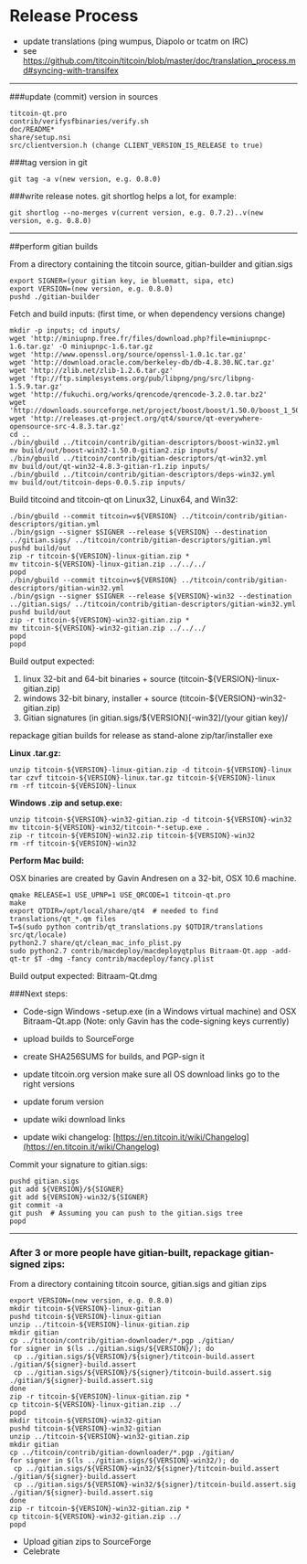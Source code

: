 Release Process
====================

* update translations (ping wumpus, Diapolo or tcatm on IRC)
* see https://github.com/titcoin/titcoin/blob/master/doc/translation_process.md#syncing-with-transifex

* * *

###update (commit) version in sources


	titcoin-qt.pro
	contrib/verifysfbinaries/verify.sh
	doc/README*
	share/setup.nsi
	src/clientversion.h (change CLIENT_VERSION_IS_RELEASE to true)

###tag version in git

	git tag -a v(new version, e.g. 0.8.0)

###write release notes. git shortlog helps a lot, for example:

	git shortlog --no-merges v(current version, e.g. 0.7.2)..v(new version, e.g. 0.8.0)

* * *

##perform gitian builds

 From a directory containing the titcoin source, gitian-builder and gitian.sigs
  
	export SIGNER=(your gitian key, ie bluematt, sipa, etc)
	export VERSION=(new version, e.g. 0.8.0)
	pushd ./gitian-builder

 Fetch and build inputs: (first time, or when dependency versions change)

	mkdir -p inputs; cd inputs/
	wget 'http://miniupnp.free.fr/files/download.php?file=miniupnpc-1.6.tar.gz' -O miniupnpc-1.6.tar.gz
	wget 'http://www.openssl.org/source/openssl-1.0.1c.tar.gz'
	wget 'http://download.oracle.com/berkeley-db/db-4.8.30.NC.tar.gz'
	wget 'http://zlib.net/zlib-1.2.6.tar.gz'
	wget 'ftp://ftp.simplesystems.org/pub/libpng/png/src/libpng-1.5.9.tar.gz'
	wget 'http://fukuchi.org/works/qrencode/qrencode-3.2.0.tar.bz2'
	wget 'http://downloads.sourceforge.net/project/boost/boost/1.50.0/boost_1_50_0.tar.bz2'
	wget 'http://releases.qt-project.org/qt4/source/qt-everywhere-opensource-src-4.8.3.tar.gz'
	cd ..
	./bin/gbuild ../titcoin/contrib/gitian-descriptors/boost-win32.yml
	mv build/out/boost-win32-1.50.0-gitian2.zip inputs/
	./bin/gbuild ../titcoin/contrib/gitian-descriptors/qt-win32.yml
	mv build/out/qt-win32-4.8.3-gitian-r1.zip inputs/
	./bin/gbuild ../titcoin/contrib/gitian-descriptors/deps-win32.yml
	mv build/out/titcoin-deps-0.0.5.zip inputs/

 Build titcoind and titcoin-qt on Linux32, Linux64, and Win32:
  
	./bin/gbuild --commit titcoin=v${VERSION} ../titcoin/contrib/gitian-descriptors/gitian.yml
	./bin/gsign --signer $SIGNER --release ${VERSION} --destination ../gitian.sigs/ ../titcoin/contrib/gitian-descriptors/gitian.yml
	pushd build/out
	zip -r titcoin-${VERSION}-linux-gitian.zip *
	mv titcoin-${VERSION}-linux-gitian.zip ../../../
	popd
	./bin/gbuild --commit titcoin=v${VERSION} ../titcoin/contrib/gitian-descriptors/gitian-win32.yml
	./bin/gsign --signer $SIGNER --release ${VERSION}-win32 --destination ../gitian.sigs/ ../titcoin/contrib/gitian-descriptors/gitian-win32.yml
	pushd build/out
	zip -r titcoin-${VERSION}-win32-gitian.zip *
	mv titcoin-${VERSION}-win32-gitian.zip ../../../
	popd
	popd

  Build output expected:

  1. linux 32-bit and 64-bit binaries + source (titcoin-${VERSION}-linux-gitian.zip)
  2. windows 32-bit binary, installer + source (titcoin-${VERSION}-win32-gitian.zip)
  3. Gitian signatures (in gitian.sigs/${VERSION}[-win32]/(your gitian key)/

repackage gitian builds for release as stand-alone zip/tar/installer exe

**Linux .tar.gz:**

	unzip titcoin-${VERSION}-linux-gitian.zip -d titcoin-${VERSION}-linux
	tar czvf titcoin-${VERSION}-linux.tar.gz titcoin-${VERSION}-linux
	rm -rf titcoin-${VERSION}-linux

**Windows .zip and setup.exe:**

	unzip titcoin-${VERSION}-win32-gitian.zip -d titcoin-${VERSION}-win32
	mv titcoin-${VERSION}-win32/titcoin-*-setup.exe .
	zip -r titcoin-${VERSION}-win32.zip titcoin-${VERSION}-win32
	rm -rf titcoin-${VERSION}-win32

**Perform Mac build:**

  OSX binaries are created by Gavin Andresen on a 32-bit, OSX 10.6 machine.

	qmake RELEASE=1 USE_UPNP=1 USE_QRCODE=1 titcoin-qt.pro
	make
	export QTDIR=/opt/local/share/qt4  # needed to find translations/qt_*.qm files
	T=$(sudo python contrib/qt_translations.py $QTDIR/translations src/qt/locale)
	python2.7 share/qt/clean_mac_info_plist.py
	sudo python2.7 contrib/macdeploy/macdeployqtplus Bitraam-Qt.app -add-qt-tr $T -dmg -fancy contrib/macdeploy/fancy.plist

 Build output expected: Bitraam-Qt.dmg

###Next steps:

* Code-sign Windows -setup.exe (in a Windows virtual machine) and
  OSX Bitraam-Qt.app (Note: only Gavin has the code-signing keys currently)

* upload builds to SourceForge

* create SHA256SUMS for builds, and PGP-sign it

* update titcoin.org version
  make sure all OS download links go to the right versions

* update forum version

* update wiki download links

* update wiki changelog: [https://en.titcoin.it/wiki/Changelog](https://en.titcoin.it/wiki/Changelog)

Commit your signature to gitian.sigs:

	pushd gitian.sigs
	git add ${VERSION}/${SIGNER}
	git add ${VERSION}-win32/${SIGNER}
	git commit -a
	git push  # Assuming you can push to the gitian.sigs tree
	popd

-------------------------------------------------------------------------

### After 3 or more people have gitian-built, repackage gitian-signed zips:

From a directory containing titcoin source, gitian.sigs and gitian zips

	export VERSION=(new version, e.g. 0.8.0)
	mkdir titcoin-${VERSION}-linux-gitian
	pushd titcoin-${VERSION}-linux-gitian
	unzip ../titcoin-${VERSION}-linux-gitian.zip
	mkdir gitian
	cp ../titcoin/contrib/gitian-downloader/*.pgp ./gitian/
	for signer in $(ls ../gitian.sigs/${VERSION}/); do
	 cp ../gitian.sigs/${VERSION}/${signer}/titcoin-build.assert ./gitian/${signer}-build.assert
	 cp ../gitian.sigs/${VERSION}/${signer}/titcoin-build.assert.sig ./gitian/${signer}-build.assert.sig
	done
	zip -r titcoin-${VERSION}-linux-gitian.zip *
	cp titcoin-${VERSION}-linux-gitian.zip ../
	popd
	mkdir titcoin-${VERSION}-win32-gitian
	pushd titcoin-${VERSION}-win32-gitian
	unzip ../titcoin-${VERSION}-win32-gitian.zip
	mkdir gitian
	cp ../titcoin/contrib/gitian-downloader/*.pgp ./gitian/
	for signer in $(ls ../gitian.sigs/${VERSION}-win32/); do
	 cp ../gitian.sigs/${VERSION}-win32/${signer}/titcoin-build.assert ./gitian/${signer}-build.assert
	 cp ../gitian.sigs/${VERSION}-win32/${signer}/titcoin-build.assert.sig ./gitian/${signer}-build.assert.sig
	done
	zip -r titcoin-${VERSION}-win32-gitian.zip *
	cp titcoin-${VERSION}-win32-gitian.zip ../
	popd

- Upload gitian zips to SourceForge
- Celebrate 

